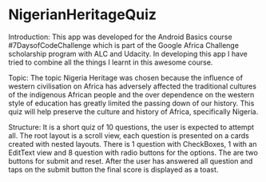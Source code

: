 # NigerianHeritageQuiz

Introduction:
This app was developed for the Android Basics course #7DaysofCodeChallenge which is part of the Google Africa Challenge scholarship program with ALC and Udacity.
In developing this app I have tried to combine all the things I learnt in this awesome course.

Topic:
The topic Nigeria Heritage was chosen because the influence of western civilisation on Africa has adversely affected the traditional cultures of the indigenous African people and the over dependence on the western style of education has greatly limited the passing down of our history. This quiz will help preserve the culture and history of Africa, specifically Nigeria.

Structure:
It is a short quiz of 10 questions, the user is expected to attempt all. The root layout is a scroll view, each question is presented on a cards created with nested layouts. There is 1 question with CheckBoxes, 1 with an EditText view and 8 question with radio buttons for the options. The are two buttons for submit and reset. After the user has answered all question and taps on the submit button the final score is displayed as a toast.

